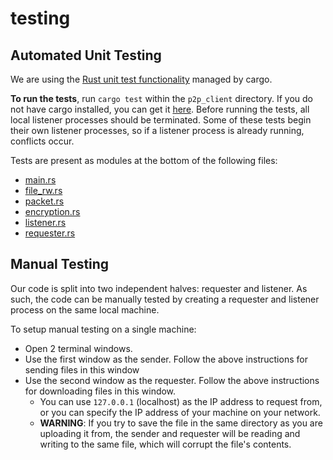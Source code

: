 # testing

## Automated Unit Testing
We are using the [Rust unit test functionality](https://doc.rust-lang.org/book/ch11-00-testing.html) managed by cargo. 

**To run the tests**, run `cargo test` within the `p2p_client` directory. If you do not have cargo installed, you can get it [here](https://www.rust-lang.org/tools/install). Before running the tests, all local listener processes should be terminated. Some of these tests begin their own listener processes, so if a listener process is already running, conflicts occur.

Tests are present as modules at the bottom of the following files: 
- [main.rs](https://github.com/Clean-Hands/p2p_client/blob/main/src/main.rs)
- [file_rw.rs](https://github.com/Clean-Hands/p2p_client/blob/main/src/file_rw.rs)
- [packet.rs](https://github.com/Clean-Hands/p2p_client/blob/main/src/packet.rs)
- [encryption.rs](https://github.com/Clean-Hands/p2p_client/blob/main/src/encryption.rs)
- [listener.rs](https://github.com/Clean-Hands/p2p_client/blob/main/src/listener.rs)
- [requester.rs](https://github.com/Clean-Hands/p2p_client/blob/main/src/requester.rs)


## Manual Testing
Our code is split into two independent halves: requester and listener. As such, the code can be manually tested by creating a requester and listener process on the same local machine. 

To setup manual testing on a single machine:
- Open 2 terminal windows.
- Use the first window as the sender. Follow the above instructions for sending files in this window
- Use the second window as the requester. Follow the above instructions for downloading files in this window.   
  - You can use `127.0.0.1` (localhost) as the IP address to request from, or you can specify the IP address of your machine on your network.
  - **WARNING**: If you try to save the file in the same directory as you are uploading it from, the sender and requester will be reading and writing to the same file, which will corrupt the file's contents.
